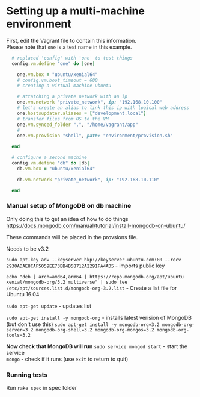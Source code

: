 # Setting up a multi-machine environment
First, edit the Vagrant file to contain this information.  
Please note that `one` is a test name in this example.

``` ruby  
  # replaced 'config' with 'one' to test things
  config.vm.define "one" do |one|

    one.vm.box = "ubuntu/xenial64"
    # config.vm.boot_timeout = 600
    # creating a virtual machine ubuntu

    # attatching a private network with an ip
    one.vm.network "private_network", ip: "192.168.10.100"
    # let's create an alias to link this ip with logical web address
    one.hostsupdater.aliases = ["development.local"]
    # transfer files from OS to the VM
    one.vm.synced_folder ".", "/home/vagrant/app"
    #
    one.vm.provision "shell", path: "environment/provision.sh"

  end

  # configure a second machine
  config.vm.define "db" do |db|
    db.vm.box = "ubuntu/xenial64"

    db.vm.network "private_network", ip: "192.168.10.110"

  end
```

### Manual setup of MongoDB on db machine
Only doing this to get an idea of how to do things  
https://docs.mongodb.com/manual/tutorial/install-mongodb-on-ubuntu/  

These commands will be placed in the provsions file.

Needs to be v3.2

`sudo apt-key adv --keyserver hkp://keyserver.ubuntu.com:80 --recv 2930ADAE8CAF5059EE73BB4B58712A2291FA4AD5` - imports public key  

`echo "deb [ arch=amd64,arm64 ] https://repo.mongodb.org/apt/ubuntu xenial/mongodb-org/3.2 multiverse" | sudo tee /etc/apt/sources.list.d/mongodb-org-3.2.list` - Create a list file for Ubuntu 16.04  

`sudo apt-get update` - updates list  

`sudo apt-get install -y mongodb-org` - installs latest verision of MongoDB (but don't use this)
`sudo apt-get install -y mongodb-org=3.2 mongodb-org-server=3.2 mongodb-org-shell=3.2 mongodb-org-mongos=3.2 mongodb-org-tools=3.2`  

**Now check that MongoDB will run**
`sudo service mongod start` - start the service  
`mongo` - check if it runs (use `exit` to return to quit)

### Running tests
Run `rake spec` in spec folder